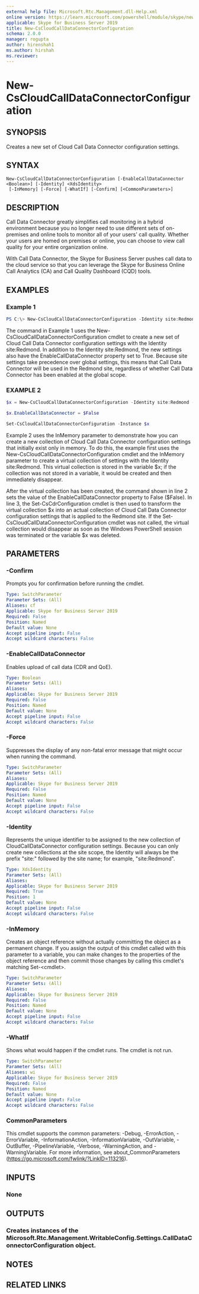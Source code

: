 ```yaml
---
external help file: Microsoft.Rtc.Management.dll-Help.xml
online version: https://learn.microsoft.com/powershell/module/skype/new-cscloudcalldataconnectorconfiguration
applicable: Skype for Business Server 2019
title: New-CsCloudCallDataConnectorConfiguration
schema: 2.0.0
manager: rogupta
author: hirenshah1
ms.author: hirshah
ms.reviewer:
---
```


# New-CsCloudCallDataConnectorConfiguration

## SYNOPSIS
Creates a new set of Cloud Call Data Connector configuration settings.

## SYNTAX

```
New-CsCloudCallDataConnectorConfiguration [-EnableCallDataConnector <Boolean>] [-Identity] <XdsIdentity>
 [-InMemory] [-Force] [-WhatIf] [-Confirm] [<CommonParameters>]
```

## DESCRIPTION
Call Data Connector greatly simplifies call monitoring in a hybrid environment because you no longer need to use different sets of on-premises and online tools to monitor all of your users' call quality. Whether your users are homed on premises or online, you can choose to view call quality for your entire organization online.

With Call Data Connector, the Skype for Business Server pushes call data to the cloud service so that you can leverage the Skype for Business Online Call Analytics (CA) and Call Quality Dashboard (CQD) tools.

## EXAMPLES

### Example 1
```powershell
PS C:\> New-CsCloudCallDataConnectorConfiguration -Identity site:Redmond -EnableCallDataConnector $True
```

The command in Example 1 uses the New-CsCloudCallDataConnectorConfiguration cmdlet to create a new set of Cloud Call Data Connector configuration settings with the Identity site:Redmond. In addition to the Identity site:Redmond, the new settings also have the EnableCallDataConnector property set to True. Because site settings take precedence over global settings, this means that Call Data Connector will be used in the Redmond site, regardless of whether Call Data Connector has been enabled at the global scope.

### EXAMPLE 2
```powershell
$x = New-CsCloudCallDataConnectorConfiguration -Identity site:Redmond -InMemory

$x.EnableCallDataConnector = $False

Set-CsCloudCallDataConnectorConfiguration -Instance $x
```

Example 2 uses the InMemory parameter to demonstrate how you can create a new collection of Cloud Call Data Connector configuration settings that initially exist only in memory.
To do this, the example first uses the New-CsCloudCallDataConnectorConfiguration cmdlet and the InMemory parameter to create a virtual collection of settings with the Identity site:Redmond.
This virtual collection is stored in the variable $x; if the collection was not stored in a variable, it would be created and then immediately disappear.

After the virtual collection has been created, the command shown in line 2 sets the value of the EnableCallDataConnector property to False ($False).
In line 3, the Set-CsCdrConfiguration cmdlet is then used to transform the virtual collection $x into an actual collection of Cloud Call Data Connector configuration settings that is applied to the Redmond site.
If the Set-CsCloudCallDataConnectorConfiguration cmdlet was not called, the virtual collection would disappear as soon as the Windows PowerShell session was terminated or the variable $x was deleted.

## PARAMETERS

### -Confirm
Prompts you for confirmation before running the cmdlet.

```yaml
Type: SwitchParameter
Parameter Sets: (All)
Aliases: cf
Applicable: Skype for Business Server 2019
Required: False
Position: Named
Default value: None
Accept pipeline input: False
Accept wildcard characters: False
```

### -EnableCallDataConnector
Enables upload of call data (CDR and QoE).

```yaml
Type: Boolean
Parameter Sets: (All)
Aliases:
Applicable: Skype for Business Server 2019
Required: False
Position: Named
Default value: None
Accept pipeline input: False
Accept wildcard characters: False
```

### -Force
Suppresses the display of any non-fatal error message that might occur when running the command.

```yaml
Type: SwitchParameter
Parameter Sets: (All)
Aliases:
Applicable: Skype for Business Server 2019
Required: False
Position: Named
Default value: None
Accept pipeline input: False
Accept wildcard characters: False
```

### -Identity
Represents the unique identifier to be assigned to the new collection of CloudCallDataConnector configuration settings. Because you can only create new collections at the site scope, the Identity will always be the prefix "site:" followed by the site name; for example, "site:Redmond".

```yaml
Type: XdsIdentity
Parameter Sets: (All)
Aliases:
Applicable: Skype for Business Server 2019
Required: True
Position: 1
Default value: None
Accept pipeline input: False
Accept wildcard characters: False
```

### -InMemory
Creates an object reference without actually committing the object as a permanent change. If you assign the output of this cmdlet called with this parameter to a variable, you can make changes to the properties of the object reference and then commit those changes by calling this cmdlet's matching Set-\<cmdlet\>.

```yaml
Type: SwitchParameter
Parameter Sets: (All)
Aliases:
Applicable: Skype for Business Server 2019
Required: False
Position: Named
Default value: None
Accept pipeline input: False
Accept wildcard characters: False
```

### -WhatIf
Shows what would happen if the cmdlet runs.
The cmdlet is not run.

```yaml
Type: SwitchParameter
Parameter Sets: (All)
Aliases: wi
Applicable: Skype for Business Server 2019
Required: False
Position: Named
Default value: None
Accept pipeline input: False
Accept wildcard characters: False
```

### CommonParameters
This cmdlet supports the common parameters: -Debug, -ErrorAction, -ErrorVariable, -InformationAction, -InformationVariable, -OutVariable, -OutBuffer, -PipelineVariable, -Verbose, -WarningAction, and -WarningVariable.
For more information, see about_CommonParameters (https://go.microsoft.com/fwlink/?LinkID=113216).

## INPUTS

### None

## OUTPUTS

### Creates instances of the Microsoft.Rtc.Management.WritableConfig.Settings.CallDataConnectorConfiguration object.

## NOTES

## RELATED LINKS
